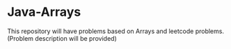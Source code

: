 # Java-Arrays
This repository will have problems based on Arrays and leetcode problems. (Problem description will be provided)
